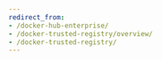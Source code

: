 ```yaml
---
redirect_from:
- /docker-hub-enterprise/
- /docker-trusted-registry/overview/
- /docker-trusted-registry/
---
```

